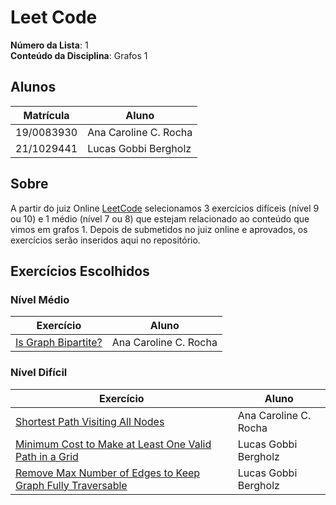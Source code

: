 # Leet Code

**Número da Lista**: 1<br>
**Conteúdo da Disciplina**: Grafos 1<br>

## Alunos
|Matrícula | Aluno |
| -- | -- |
| 19/0083930  |  Ana Caroline C. Rocha|
| 21/1029441  |  Lucas Gobbi Bergholz |

## Sobre 
A partir do juiz Online [LeetCode](https://leetcode.com/) selecionamos 3 exercícios difíceis (nível 9 ou 10) e 1 médio (nível 7 ou 8) que estejam relacionado ao conteúdo que vimos em grafos 1. Depois de submetidos no juiz online e aprovados, os exercícios serão inseridos aqui no repositório.

## Exercícios Escolhidos

### Nível Médio

|Exercício | Aluno |
| -- | -- |
| [Is Graph Bipartite?](https://leetcode.com/problems/is-graph-bipartite/description/) | Ana Caroline C. Rocha |

### Nível Difícil

|Exercício | Aluno |
| -- | -- |
| [Shortest Path Visiting All Nodes](https://leetcode.com/problems/shortest-path-visiting-all-nodes/description/) | Ana Caroline C. Rocha |
| [Minimum Cost to Make at Least One Valid Path in a Grid](https://leetcode.com/problems/minimum-cost-to-make-at-least-one-valid-path-in-a-grid/description/) | Lucas Gobbi Bergholz |
| [Remove Max Number of Edges to Keep Graph Fully Traversable](https://leetcode.com/problems/remove-max-number-of-edges-to-keep-graph-fully-traversable/) | Lucas Gobbi Bergholz |
